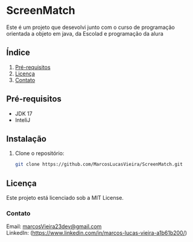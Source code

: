 # ScreenMatch
Este é um projeto que desevolvi junto com o curso de programação orientada a objeto em java, da Escolad e programação da alura
## Índice

1. [Pré-requisitos](#pré-requisitos)
2. [Licença](#licença)
3. [Contato](#contato)

## Pré-requisitos
- JDK 17
- InteliJ

## Instalação

1. Clone o repositório:
    ```bash
    git clone https://github.com/MarcosLucasVieira/ScreenMatch.git
    ```
## Licença

Este projeto está licenciado sob a MIT License.

### Contato
Email: marcosVieira23dev@gmail.com    
LinkedIn: (https://www.linkedin.com/in/marcos-lucas-vieira-a1b61b200/)
